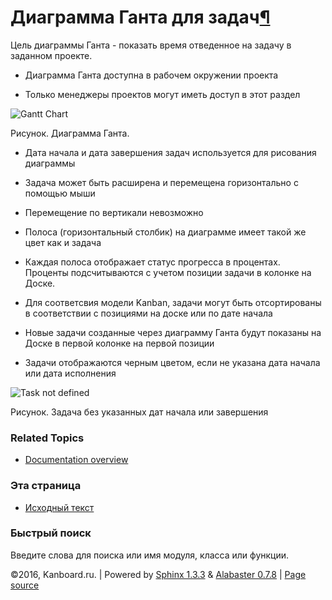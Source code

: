 Диаграмма Ганта для задач[¶](#gantt-chart-for-tasks "Ссылка на этот заголовок")
===============================================================================

Цель диаграммы Ганта - показать время отведенное на задачу в заданном
проекте.

-   Диаграмма Ганта доступна в рабочем окружении проекта

-   Только менеджеры проектов могут иметь доступ в этот раздел

![Gantt
Chart](https://kanboard.net/screenshots/documentation/gantt-chart-project.png)

Рисунок. Диаграмма Ганта.

-   Дата начала и дата завершения задач используется для рисования
    диаграммы

-   Задача может быть расширена и перемещена горизонтально с помощью
    мыши

-   Перемещение по вертикали невозможно

-   Полоса (горизонтальный столбик) на диаграмме имеет такой же цвет как
    и задача

-   Каждая полоса отображает статус прогресса в процентах. Проценты
    подсчитываются с учетом позиции задачи в колонке на Доске.

-   Для соответсвия модели Kanban, задачи могут быть отсортированы в
    соответствии с позициями на доске или по дате начала

-   Новые задачи созданные через диаграмму Ганта будут показаны на Доске
    в первой колонке на первой позиции

-   Задачи отображаются черным цветом, если не указана дата начала или
    дата исполнения

![Task not
defined](https://kanboard.net/screenshots/documentation/gantt-chart-not-defined.png)

Рисунок. Задача без указанных дат начала или завершения

### Related Topics

-   [Documentation overview](index.html)

### Эта страница

-   [Исходный текст](_sources/gantt-chart-tasks.txt)

### Быстрый поиск

Введите слова для поиска или имя модуля, класса или функции.

©2016, Kanboard.ru. | Powered by [Sphinx 1.3.3](http://sphinx-doc.org/)
& [Alabaster 0.7.8](https://github.com/bitprophet/alabaster) | [Page
source](_sources/gantt-chart-tasks.txt)
